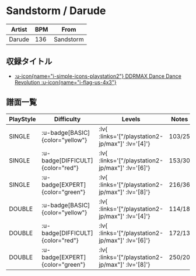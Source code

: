 # Sandstorm / Darude

|Artist|BPM|From|
|------|---|----|
|Darude|136|Sandstorm|

## 収録タイトル

- [ :u-icon{name="i-simple-icons-playstation2"} DDRMAX Dance Dance Revolution :u-icon{name="i-flag-us-4x3"} ](/playstation2-us/max)

## 譜面一覧

|PlayStyle|Difficulty|Levels|Notes|Movie|
|---------|----------|------|-----|-----|
|SINGLE| :u-badge[BASIC]{color="yellow"} | :lv{ :links='["/playstation2-jp/max"]' :lv='[4]'} |103/25||
|SINGLE| :u-badge[DIFFICULT]{color="red"} | :lv{ :links='["/playstation2-jp/max"]' :lv='[6]'} |153/30||
|SINGLE| :u-badge[EXPERT]{color="green"} | :lv{ :links='["/playstation2-jp/max"]' :lv='[8]'} |216/36||
|DOUBLE| :u-badge[BASIC]{color="yellow"} | :lv{ :links='["/playstation2-jp/max"]' :lv='[4]'} |114/18||
|DOUBLE| :u-badge[DIFFICULT]{color="red"} | :lv{ :links='["/playstation2-jp/max"]' :lv='[6]'} |172/13||
|DOUBLE| :u-badge[EXPERT]{color="green"} | :lv{ :links='["/playstation2-jp/max"]' :lv='[8]'} |250/20||
